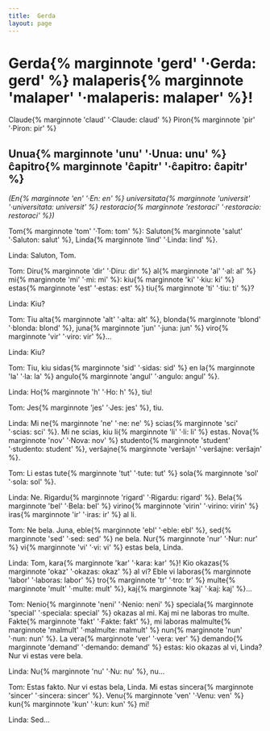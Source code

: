 ```yaml
---
title:	Gerda
layout: page
---
```



# Gerda{% marginnote 'gerd' '·Gerda: gerd' %} malaperis{% marginnote 'malaper' '·malaperis: malaper' %}!

Claude{% marginnote 'claud' '·Claude: claud' %} Piron{% marginnote 'pir' '·Piron: pir' %}




## Unua{% marginnote 'unu' '·Unua: unu' %} ĉapitro{% marginnote 'ĉapitr' '·ĉapitro: ĉapitr' %}

_(En{% marginnote 'en' '·En: en' %} universitata{% marginnote 'universit' '·universitata: universit' %} restoracio{% marginnote 'restoraci' '·restoracio: restoraci' %})_

Tom{% marginnote 'tom' '·Tom: tom' %}: Saluton{% marginnote 'salut' '·Saluton: salut' %}, Linda{% marginnote 'lind' '·Linda: lind' %}.

Linda: Saluton, Tom.

Tom: Diru{% marginnote 'dir' '·Diru: dir' %} al{% marginnote 'al' '·al: al' %} mi{% marginnote 'mi' '·mi: mi' %}: kiu{% marginnote 'ki' '·kiu: ki' %} estas{% marginnote 'est' '·estas: est' %} tiu{% marginnote 'ti' '·tiu: ti' %}?

Linda: Kiu?

Tom: Tiu alta{% marginnote 'alt' '·alta: alt' %}, blonda{% marginnote 'blond' '·blonda: blond' %}, juna{% marginnote 'jun' '·juna: jun' %} viro{% marginnote 'vir' '·viro: vir' %}...

Linda: Kiu?

Tom: Tiu, kiu sidas{% marginnote 'sid' '·sidas: sid' %} en la{% marginnote 'la' '·la: la' %} angulo{% marginnote 'angul' '·angulo: angul' %}.

Linda: Ho{% marginnote 'h' '·Ho: h' %}, tiu!

Tom: Jes{% marginnote 'jes' '·Jes: jes' %}, tiu.

Linda: Mi ne{% marginnote 'ne' '·ne: ne' %} scias{% marginnote 'sci' '·scias: sci' %}. Mi ne scias, kiu li{% marginnote 'li' '·li: li' %} estas. Nova{% marginnote 'nov' '·Nova: nov' %} studento{% marginnote 'student' '·studento: student' %}, verŝajne{% marginnote 'verŝajn' '·verŝajne: verŝajn' %}.

Tom: Li estas tute{% marginnote 'tut' '·tute: tut' %} sola{% marginnote 'sol' '·sola: sol' %}.

Linda: Ne. Rigardu{% marginnote 'rigard' '·Rigardu: rigard' %}. Bela{% marginnote 'bel' '·Bela: bel' %} virino{% marginnote 'virin' '·virino: virin' %} iras{% marginnote 'ir' '·iras: ir' %} al li.

Tom: Ne bela. Juna, eble{% marginnote 'ebl' '·eble: ebl' %}, sed{% marginnote 'sed' '·sed: sed' %} ne bela. Nur{% marginnote 'nur' '·Nur: nur' %} vi{% marginnote 'vi' '·vi: vi' %} estas bela, Linda.

Linda: Tom, kara{% marginnote 'kar' '·kara: kar' %}! Kio okazas{% marginnote 'okaz' '·okazas: okaz' %} al vi? Eble vi laboras{% marginnote 'labor' '·laboras: labor' %} tro{% marginnote 'tr' '·tro: tr' %} multe{% marginnote 'mult' '·multe: mult' %}, kaj{% marginnote 'kaj' '·kaj: kaj' %}...

Tom: Nenio{% marginnote 'neni' '·Nenio: neni' %} speciala{% marginnote 'special' '·speciala: special' %} okazas al mi. Kaj mi ne laboras tro multe. Fakte{% marginnote 'fakt' '·Fakte: fakt' %}, mi laboras malmulte{% marginnote 'malmult' '·malmulte: malmult' %} nun{% marginnote 'nun' '·nun: nun' %}. La vera{% marginnote 'ver' '·vera: ver' %} demando{% marginnote 'demand' '·demando: demand' %} estas: kio okazas al vi, Linda? Nur vi estas vere bela.

Linda: Nu{% marginnote 'nu' '·Nu: nu' %}, nu...

Tom: Estas fakto. Nur vi estas bela, Linda. Mi estas sincera{% marginnote 'sincer' '·sincera: sincer' %}. Venu{% marginnote 'ven' '·Venu: ven' %} kun{% marginnote 'kun' '·kun: kun' %} mi!

Linda: Sed...


